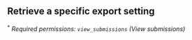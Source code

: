 ## Retrieve a specific export setting

<sup>*</sup> _Required permissions: `view_submissions` (View submissions)_
